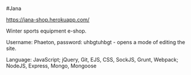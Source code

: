 #Jana

https://jana-shop.herokuapp.com/

Winter sports equipment e-shop.

Username: Phaeton, password: uhbgtuhbgt - opens a mode of editing the site.

Language: JavaScript;
jQuery, Git, EJS, CSS, SockJS, Grunt, Webpack;
NodeJS, Express, Mongo, Mongoose
